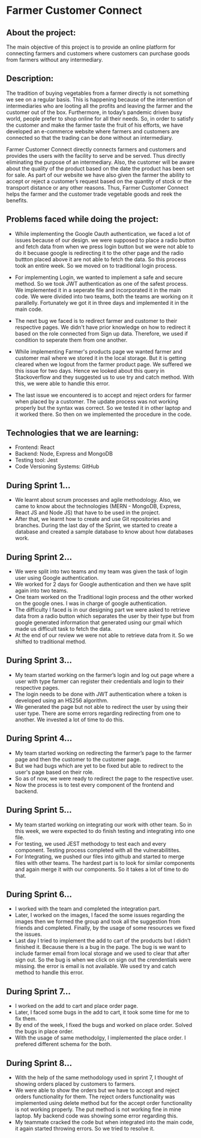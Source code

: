 # Farmer Customer Connect

## About the project:
The main objective of this project is to provide an online platform for connecting farmers and customers where customers can purchase goods from farmers without any intermediary.

## Description:
The tradition of buying vegetables from a farmer directly is not something we see on a regular basis. This is happening because of the intervention of intermediaries who are looting all the profits and leaving the farmer and the customer out of the box. Furthermore, in today’s pandemic driven busy world, people prefer to shop online for all their needs. So, in order to satisfy the customer and make the farmer taste the fruit of his efforts, we have developed an e-commerce website where farmers and customers are connected so that the trading can be done without an intermediary.

Farmer Customer Connect directly connects farmers and customers and provides the users with the facility to serve and be served. Thus directly eliminating the purpose of an intermediary. Also, the customer will be aware about the quality of the product based on the date the product has been set for sale. As part of our website we have also given the farmer the ability to accept or reject a customer’s request based on the quantity of stock or the transport distance or any other reasons.
Thus, Farmer Customer Connect helps the farmer and the customer trade vegetable goods and reek the benefits.


## Problems faced while doing the project:
* While implementing the Google Oauth authentication, we faced a lot of issues because of our design. we were supposed to place a radio button and fetch data from when we press login button but we were not able to do it becuase google is redirecting it to the other page and the radio buttton placed above it are not able to fetch the data. So this process took an entire week. So we moved on to traditional login process.

* For implementing Login, we wanted to implement a safe and secure method. So we took JWT authentication as one of the safest process. We implemented it in a seperate file and incorporated it in the main code. We were divided into two teams, both the teams are working on it parallelly. Fortunately we got it in three days and implemented it in the main code. 

* The next bug we faced is to redirect farmer and customer to their respective pages. We didn't have prior knowledge on how to redirect it based on the role connected from Sign up data. Therefore, we used if condition to seperate them from one another.

* While implementing Farmer's products page we wanted farmer and customer mail where we stored it in the local storage. But it is getting cleared when we logout from the farmer product page. We suffered we this issue for two days. Hence we looked about this query in Stackoverflow and they suggested us to use try and catch method. With this, we were able to handle this error.

* The last issue we encountered is to accept and reject orders for farmer when placed by a customer. The update process was not working properly but the syntax was correct. So we tested it in other laptop and it worked there. So then on we implemented the procedure in the code. 

## Technologies that we are learning:

* Frontend: React
* Backend: Node, Express and MongoDB
* Testing tool: Jest
* Code Versioning Systems: GitHub

## During Sprint 1...
* We learnt about scrum processes and agile methodology. Also, we came to know about the technologies (MERN - MongoDB, Express, React JS and Node JS) that have to be used in the project. 
* After that, we learnt how to create and use Git repositories and branches. During the last day of the Sprint, we started to create a database and created a sample database to know about how databases work.

## During Sprint 2...
* We were split into two teams and my team was given the task of login user using Google authentication. 
* We worked for 2 days for Google authentication and then we have split again into two teams. 
* One team worked on the Traditional login process and the other worked on the google ones. I was in charge of google authentication. 
* The difficulty I faced is in our designing part we were asked to retrieve data from a radio button which separates the user by their type but from google generated information that generated using our gmail which made us difficult task to fetch the data.
* At the end of our review we were not able to retrieve data from it. So we shifted to traditional method.

## During Sprint 3...
* My team started working on the farmer’s login and log out page where a user with type farmer can register their credentials and login to their respective pages.
* The login needs to be done with JWT authentication where a token is developed using an HS256 algorithm. 
* We generated the page but not able to redirect the user by using their user type. There are some errors regarding redirecting from one to another. We invested a lot of time to do this.

## During Sprint 4...
* My team started working on redirecting the farmer’s page to the farmer page and then the customer to the customer page. 
* But we had bugs which are yet to be fixed but able to redirect to the user's page based on their role. 
* So as of now, we were ready to redirect the page to the respective user.
* Now the process is to test every component of the frontend and backend.

## During Sprint 5...
* My team started working on integrating our work with other team. So in this week, we were expected to do finish testing and integrating into one file. 
* For testing, we used JEST methodogy to test each and every component. Testing process completed with all the vulnerabilitites.
* For Integrating, we pushed our files into github and started to merge files with other teams. The hardest part is to look for similar components and again merge it with our components. So it takes a lot of time to do that.

## During Sprint 6...
* I worked with the team and completed the integration part.
* Later, I worked on the images, I faced the some issues regarding the images then we formed the group and took all the suggestion from friends and completed. Finally, by the usage of some resources we fixed the issues.
* Last day I tried to implement the add to cart of the products but I didn’t finished it. Because there is a bug in the page. The bug is we want to include farmer email from local storage and we used to clear that after sign out. So the bug is when we click on sign out the crendentials were missing. the error is email is not available. We used try and catch method to handle this error.

## During Sprint 7...
* I worked on the add to cart and place order page.
* Later, I faced some bugs in the add to cart, it took some time for me to fix them.
* By end of the week, I fixed the bugs and worked on place order. Solved the bugs in place order.
* With the usage of same methodolgy, I implemented the place order. I prefered different schema for the both. 

## During Sprint 8...
* With the help of the same methodology used in sprint 7, I thought of showing orders placed by customers to farmers. 
* We were able to show the orders but we have to accept and reject orders functionality for them. The reject orders functionality was implemented using delete method but for the accept order functionality is not working properly. The put method is not working fine in mine laptop. My backend code was showing some error regarding this. 
* My teammate cracked the code but when integrated into the main code, it again started throwing errors. So we tried to resolve it.
